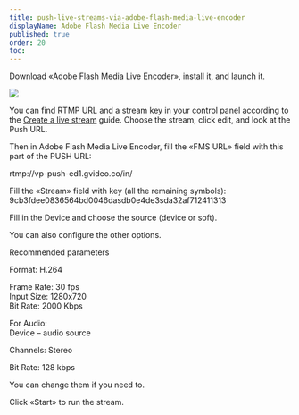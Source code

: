 ```yaml
---
title: push-live-streams-via-adobe-flash-media-live-encoder
displayName: Adobe Flash Media Live Encoder
published: true
order: 20
toc:
---
```

Download «Adobe Flash Media Live Encoder», install it, and launch it.

<img src="https://support.gcore.com/hc/article_attachments/360000493958/mceclip0.png">

You can find RTMP URL and a stream key in your control panel according to the [Create a live stream](https://www.gcore.com/support/articles/5307972492945/) guide. Choose the stream, click edit, and look at the Push URL.

Then in Adobe Flash Media Live Encoder, fill the «FMS URL» field with this part of the PUSH URL: 

rtmp://vp-push-ed1.gvideo.co/in/

Fill the «Stream» field with key (all the remaining symbols): 9cb3fdee0836564bd0046dasdb0e4de3sda32af712411313

Fill in the Device and choose the source (device or soft).

You can also configure the other options.

Recommended parameters

Format: H.264

Frame Rate: 30 fps  
Input Size: 1280x720  
Bit Rate: 2000 Kbps

For Audio:  
Device – audio source

Channels: Stereo

Bit Rate: 128 kbps

You can change them if you need to.

Click «Start» to run the stream.